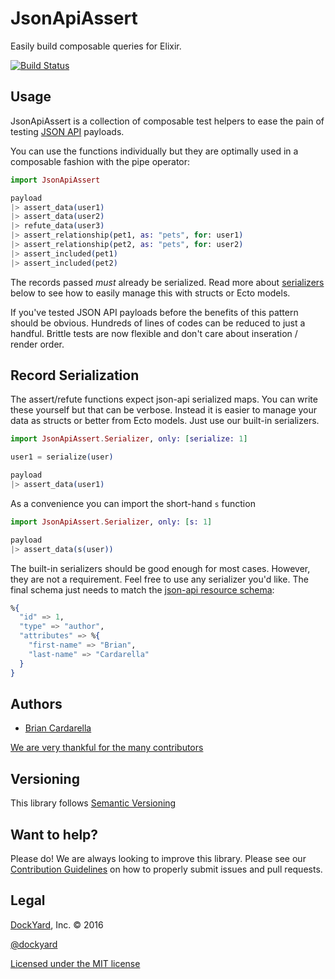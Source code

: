 # JsonApiAssert

Easily build composable queries for Elixir.

[![Build Status](https://secure.travis-ci.org/DockYard/json_api_assert.svg?branch=master)](http://travis-ci.org/DockYard/json_api_assert)

## Usage

JsonApiAssert is a collection of composable test helpers to ease
the pain of testing [JSON API](http://jsonapi.org) payloads.

You can use the functions individually but they are optimally used in a composable
fashion with the pipe operator:

```elixir
import JsonApiAssert

payload
|> assert_data(user1)
|> assert_data(user2)
|> refute_data(user3)
|> assert_relationship(pet1, as: "pets", for: user1)
|> assert_relationship(pet2, as: "pets", for: user2)
|> assert_included(pet1)
|> assert_included(pet2)
```

The records passed *must* already be serialized. Read more about
[serializers](#record-serialization) below to see how to easily manage this with structs or Ecto
models.

If you've tested JSON API payloads before the benefits of this pattern should
be obvious. Hundreds of lines of codes can be reduced to just a handful. Brittle tests are
now flexible and don't care about inseration / render order.

## Record Serialization

The assert/refute functions expect json-api serialized maps. You can
write these yourself but that can be verbose. Instead it is easier to
manage your data as structs or better from Ecto models. Just use our
built-in serializers.

```elixir
import JsonApiAssert.Serializer, only: [serialize: 1]

user1 = serialize(user)

payload
|> assert_data(user1)
```

As a convenience you can import the short-hand `s` function

```elixir
import JsonApiAssert.Serializer, only: [s: 1]

payload
|> assert_data(s(user))
```

The built-in serializers should be good enough for most cases. However,
they are not a requirement. Feel free to use any serializer you'd like.
The final schema just needs to match the [json-api resource
schema](http://jsonapi.org/format/#document-resource-objects):

```elixir
%{
  "id" => 1,
  "type" => "author",
  "attributes" => %{
    "first-name" => "Brian",
    "last-name" => "Cardarella"
  }
}
```

## Authors

* [Brian Cardarella](http://twitter.com/bcardarella)

[We are very thankful for the many contributors](https://github.com/dockyard/json_api_assert/graphs/contributors)

## Versioning

This library follows [Semantic Versioning](http://semver.org)

## Want to help?

Please do! We are always looking to improve this library. Please see our
[Contribution Guidelines](https://github.com/dockyard/json_api_assert/blob/master/CONTRIBUTING.md)
on how to properly submit issues and pull requests.

## Legal

[DockYard](http://dockyard.com/), Inc. &copy; 2016

[@dockyard](http://twitter.com/dockyard)

[Licensed under the MIT license](http://www.opensource.org/licenses/mit-license.php)
